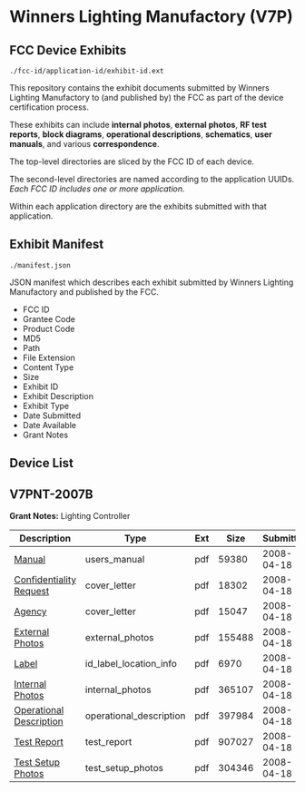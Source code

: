 # Winners Lighting Manufactory (V7P)
## FCC Device Exhibits

```
./fcc-id/application-id/exhibit-id.ext
```

This repository contains the exhibit documents submitted by Winners Lighting Manufactory to (and published by) the FCC as part of the device certification process.

These exhibits can include **internal photos**, **external photos**, **RF test reports**, **block diagrams**, **operational descriptions**, **schematics**, **user manuals**, and various **correspondence**.

The top-level directories are sliced by the FCC ID of each device.

The second-level directories are named according to the application UUIDs. *Each FCC ID includes one or more application.*

Within each application directory are the exhibits submitted with that application. 

## Exhibit Manifest

```
./manifest.json
```

JSON manifest which describes each exhibit submitted by Winners Lighting Manufactory and published by the FCC.

- FCC ID
- Grantee Code
- Product Code
- MD5
- Path
- File Extension
- Content Type
- Size
- Exhibit ID
- Exhibit Description
- Exhibit Type
- Date Submitted
- Date Available
- Grant Notes

## Device List
## V7PNT-2007B
**Grant Notes:** Lighting Controller

| Description | Type | Ext | Size | Submitted | Available |
| ----------- | ---- | --- | ---- | --------- | --------- |
| [Manual](V7PNT-2007B/30f5039f656b0dd4aaa3393866e02ee3/930187.pdf) | users_manual | pdf | 59380 | 2008-04-18 | 2008-04-18 |
| [Confidentiality Request](V7PNT-2007B/30f5039f656b0dd4aaa3393866e02ee3/930188.pdf) | cover_letter | pdf | 18302 | 2008-04-18 | 2008-04-18 |
| [Agency](V7PNT-2007B/30f5039f656b0dd4aaa3393866e02ee3/930189.pdf) | cover_letter | pdf | 15047 | 2008-04-18 | 2008-04-18 |
| [External Photos](V7PNT-2007B/30f5039f656b0dd4aaa3393866e02ee3/930180.pdf) | external_photos | pdf | 155488 | 2008-04-18 | 2008-04-18 |
| [Label](V7PNT-2007B/30f5039f656b0dd4aaa3393866e02ee3/930181.pdf) | id_label_location_info | pdf | 6970 | 2008-04-18 | 2008-04-18 |
| [Internal Photos](V7PNT-2007B/30f5039f656b0dd4aaa3393866e02ee3/930182.pdf) | internal_photos | pdf | 365107 | 2008-04-18 | 2008-04-18 |
| [Operational Description](V7PNT-2007B/30f5039f656b0dd4aaa3393866e02ee3/930183.pdf) | operational_description | pdf | 397984 | 2008-04-18 | 2008-04-18 |
| [Test Report](V7PNT-2007B/30f5039f656b0dd4aaa3393866e02ee3/930185.pdf) | test_report | pdf | 907027 | 2008-04-18 | 2008-04-18 |
| [Test Setup Photos](V7PNT-2007B/30f5039f656b0dd4aaa3393866e02ee3/930186.pdf) | test_setup_photos | pdf | 304346 | 2008-04-18 | 2008-04-18 |
